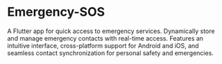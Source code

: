 # Emergency-SOS
A Flutter app for quick access to emergency services. Dynamically store and manage emergency contacts with real-time access. Features an intuitive interface, cross-platform support for Android and iOS, and seamless contact synchronization for personal safety and emergencies.
